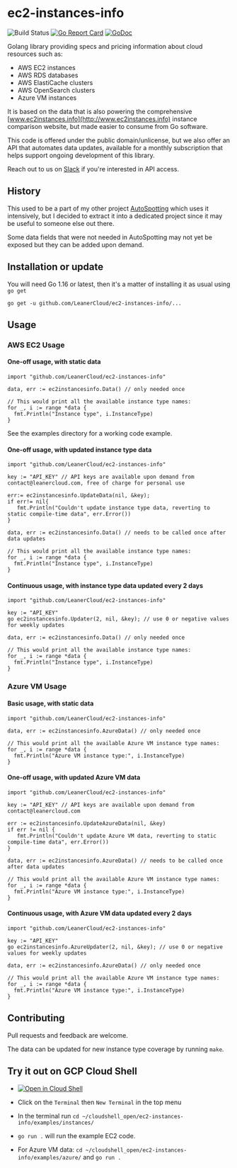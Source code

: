 # ec2-instances-info

![Build Status](https://github.com/LeanerCloud/ec2-instances-info/workflows/Test/badge.svg)
[![Go Report Card](https://goreportcard.com/badge/github.com/LeanerCloud/ec2-instances-info)](https://goreportcard.com/report/github.com/LeanerCloud/ec2-instances-info)
[![GoDoc](https://godoc.org/github.com/LeanerCloud/ec2-instances-info?status.svg)](http://godoc.org/github.com/LeanerCloud/ec2-instances-info)

Golang library providing specs and pricing information about cloud resources such as:

- AWS EC2 instances
- AWS RDS databases
- AWS ElastiCache clusters
- AWS OpenSearch clusters
- Azure VM instances

It is based on the data that is also powering the comprehensive
[www.ec2instances.info](http://www.ec2instances.info) instance comparison
website, but made easier to consume from Go software.

This code is offered under the public domain/unlicense, but we also offer an API that automates data updates, available for a monthly subscription that helps support ongoing development of this library.

Reach out to us on [Slack](https://join.slack.com/t/leanercloud/shared_invite/zt-xodcoi9j-1IcxNozXx1OW0gh_N08sjg) if you're interested in API access.

## History

This used to be a part of my other project
[AutoSpotting](https://github.com/LeanerCloud/autospotting) which uses it
intensively, but I decided to extract it into a dedicated project since it may be
useful to someone else out there.

Some data fields that were not needed in AutoSpotting may not yet be exposed but
they can be added upon demand.

## Installation or update

You will need Go 1.16 or latest, then it's a matter of installing it as usual using `go get`

```text
go get -u github.com/LeanerCloud/ec2-instances-info/...
```

## Usage

### AWS EC2 Usage

#### One-off usage, with static data

```golang
import "github.com/LeanerCloud/ec2-instances-info"

data, err := ec2instancesinfo.Data() // only needed once

// This would print all the available instance type names:
for _, i := range *data {
  fmt.Println("Instance type", i.InstanceType)
}
```

See the examples directory for a working code example.

#### One-off usage, with updated instance type data

```golang
import "github.com/LeanerCloud/ec2-instances-info"

key := "API_KEY" // API keys are available upon demand from contact@leanercloud.com, free of charge for personal use

err:= ec2instancesinfo.UpdateData(nil, &key);
if err!= nil{
   fmt.Println("Couldn't update instance type data, reverting to static compile-time data", err.Error())
}

data, err := ec2instancesinfo.Data() // needs to be called once after data updates

// This would print all the available instance type names:
for _, i := range *data {
  fmt.Println("Instance type", i.InstanceType)
}
```

#### Continuous usage, with instance type data updated every 2 days

```golang
import "github.com/LeanerCloud/ec2-instances-info"

key := "API_KEY"
go ec2instancesinfo.Updater(2, nil, &key); // use 0 or negative values for weekly updates

data, err := ec2instancesinfo.Data() // only needed once

// This would print all the available instance type names:
for _, i := range *data {
  fmt.Println("Instance type", i.InstanceType)
}
```

### Azure VM Usage

#### Basic usage, with static data

```golang
import "github.com/LeanerCloud/ec2-instances-info"

data, err := ec2instancesinfo.AzureData() // only needed once

// This would print all the available Azure VM instance type names:
for _, i := range *data {
  fmt.Println("Azure VM instance type:", i.InstanceType)
}
```

#### One-off usage, with updated Azure VM data

```golang
import "github.com/LeanerCloud/ec2-instances-info"

key := "API_KEY" // API keys are available upon demand from contact@leanercloud.com

err := ec2instancesinfo.UpdateAzureData(nil, &key)
if err != nil {
   fmt.Println("Couldn't update Azure VM data, reverting to static compile-time data", err.Error())
}

data, err := ec2instancesinfo.AzureData() // needs to be called once after data updates

// This would print all the available Azure VM instance type names:
for _, i := range *data {
  fmt.Println("Azure VM instance type:", i.InstanceType)
}
```

#### Continuous usage, with Azure VM data updated every 2 days

```golang
import "github.com/LeanerCloud/ec2-instances-info"

key := "API_KEY"
go ec2instancesinfo.AzureUpdater(2, nil, &key); // use 0 or negative values for weekly updates

data, err := ec2instancesinfo.AzureData() // only needed once

// This would print all the available Azure VM instance type names:
for _, i := range *data {
  fmt.Println("Azure VM instance type:", i.InstanceType)
}
```

## Contributing

Pull requests and feedback are welcome.

The data can be updated for new instance type coverage by running `make`.

## Try it out on GCP Cloud Shell

- [![Open in Cloud Shell](http://gstatic.com/cloudssh/images/open-btn.svg)](https://ssh.cloud.google.com/cloudshell/editor?cloudshell_git_repo=https://github.com/LeanerCloud/ec2-instances-info.git)

- Click on the `Terminal` then `New Terminal` in the top menu
- In the terminal run `cd ~/cloudshell_open/ec2-instances-info/examples/instances/`
- `go run .` will run the example EC2 code.
- For Azure VM data: `cd ~/cloudshell_open/ec2-instances-info/examples/azure/` and `go run .`